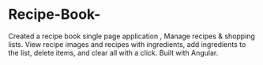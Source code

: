 # Recipe-Book-
Created a recipe book single page application , Manage recipes &amp; shopping lists. View recipe images and recipes with ingredients, add ingredients to the list, delete items, and clear all with a click. Built with Angular.
